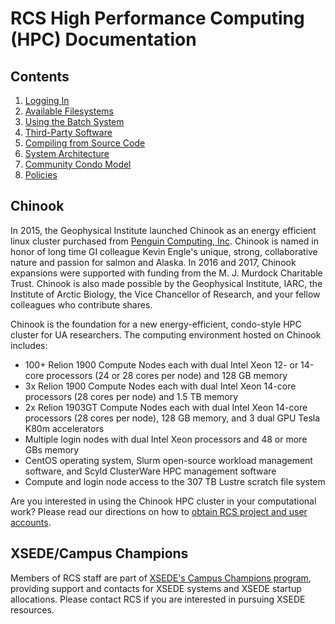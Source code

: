 # RCS High Performance Computing \(HPC\) Documentation

## Contents

1. [Logging In](logging-in/logging-in.md)
2. [Available Filesystems](available-filesystems/available-filesystems.md)
3. [Using the Batch System](using-batch/using-the-batch-system.md)
4. [Third-Party Software](third-party-software/third-party-software.md)
5. [Compiling from Source Code](compiling-source/compiling-from-source-code.md)
6. [System Architecture](system-architecture/system-architecture.md)
7. [Community Condo Model](community-condo-model/community-condo-model.md)
8. [Policies](policies/policies.md)

## Chinook

In 2015, the Geophysical Institute launched Chinook as an energy efficient linux cluster purchased from [Penguin Computing, Inc](http://www.penguincomputing.com/). Chinook is named in honor of long time GI colleague Kevin Engle's unique, strong, collaborative nature and passion for salmon and Alaska. In 2016 and 2017, Chinook expansions were supported with funding from the M. J. Murdock Charitable Trust. Chinook is also made possible by the Geophysical Institute, IARC, the Institute of Arctic Biology, the Vice Chancellor of Research, and your fellow colleagues who contribute shares.

Chinook is the foundation for a new energy-efficient, condo-style HPC cluster for UA researchers. The computing environment hosted on Chinook includes:

* 100+ Relion 1900 Compute Nodes each with dual Intel Xeon 12- or 14-core processors \(24 or 28 cores per node\) and 128 GB memory
* 3x Relion 1900 Compute Nodes each with dual Intel Xeon 14-core processors \(28 cores per node\) and 1.5 TB memory
* 2x Relion 1903GT Compute Nodes each with dual Intel Xeon 14-core processors \(28 cores per node\), 128 GB memory, and 3 dual GPU Tesla K80m accelerators
* Multiple login nodes with dual Intel Xeon processors and 48 or more GBs memory
* CentOS operating system, Slurm open-source workload management software, and Scyld ClusterWare HPC management software
* Compute and login node access to the 307 TB Lustre scratch file system

Are you interested in using the Chinook HPC cluster in your computational work? Please read our directions on how to [obtain RCS project and user accounts](https://www.gi.alaska.edu/research-computing-systems/getting-access).

## XSEDE/Campus Champions

Members of RCS staff are part of [XSEDE's Campus Champions program](https://www.xsede.org/community-engagement/campus-champions), providing support and contacts for XSEDE systems and XSEDE startup allocations. Please contact RCS if you are interested in pursuing XSEDE resources.

